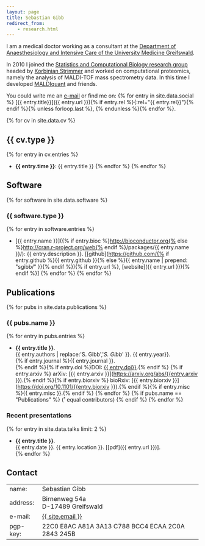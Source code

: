 ```yaml
---
layout: page
title: Sebastian Gibb
redirect_from:
    - research.html
---
```


I am a medical doctor working as a consultant at the [Department of Anaesthesiology and Intensive Care of the University Medicine Greifswald](http://www2.medizin.uni-greifswald.de/intensiv/).

In 2010 I joined the [Statistics and Computational Biology research group](http://strimmerlab.org)
headed by [Korbinian Strimmer](http://strimmerlab.org/korbinian.html) and worked on computational proteomics,
namely the analysis of MALDI-TOF mass spectrometry data. In this time I developed [MALDIquant](http://strimmerlab.org/software/maldiquant/) and friends.

You could write me an <a href="mailto:{{ site.email }}">e-mail</a> or find me on:
{% for entry in site.data.social %} [{{ entry.title}}]({{ entry.url }}){% if entry.rel %}{:rel="{{ entry.rel}}"}{% endif %}{% unless forloop.last %}, {% endunless %}{% endfor %}.

<div class="clear"> </div>

{% for cv in site.data.cv %}
## {{ cv.type }}
{% for entry in cv.entries %}
- **{{ entry.time }}**: {{ entry.title }}
{% endfor %}
{% endfor %}

## Software
{% for software in site.data.software %}
### {{ software.type }}
{% for entry in software.entries %}
- [{{ entry.name }}]({% if entry.bioc %}http://bioconductor.org{% else %}http://cran.r-project.org/web{% endif %}/packages/{{ entry.name }}/):
  {{ entry.description }}.
  [[github](https://github.com/{% if entry.github %}{{ entry.github }}{% else %}{{ entry.name | prepend: "sgibb/" }}{% endif %}){% if entry.url %}, [website]({{ entry.url }}){% endif %}]
{% endfor %}
{% endfor %}

## Publications
{% for pubs in site.data.publications %}
### {{ pubs.name }}
{% for entry in pubs.entries %}
- **{{ entry.title }}**.<br />
  {{ entry.authors | replace:'S. Gibb','*S. Gibb*' }}. {{ entry.year}}.<br />
  {% if entry.journal %}{{ entry.journal }}.<br />{% endif %}{% if entry.doi %}DOI: [{{ entry.doi}}](https://doi.org/{{entry.doi}}).{% endif %} {% if entry.arxiv %} arXiv: [{{ entry.arxiv }}](https://arxiv.org/abs/{{entry.arxiv }}).{% endif %}{% if entry.biorxiv %} bioRxiv: [{{ entry.biorxiv }}](https://doi.org/10.1101/{{entry.biorxiv }}).{% endif %}{% if entry.misc %}{{ entry.misc }}.{% endif %}
{% endfor %}
{% if pubs.name == "Publications" %}
(&sup1; equal contributors)
{% endif %}
{% endfor %}


### Recent presentations
{% for entry in site.data.talks limit: 2 %}
- **{{ entry.title }}**.<br />
  {{ entry.date }}. {{ entry.location }}. [[pdf]({{ entry.url }})].<br />
{% endfor %}

## Contact

<address>
<table><tbody>
    <tr>
        <td class="col1">name:</td>
        <td class="col2">Sebastian Gibb</td>
    </tr>
    <tr>
        <td class="col1">address:</td>
        <td class="col2">Birnenweg 54a<br>D-17489 Greifswald</td>
    </tr>
    <tr>
        <td class="col1">e-mail:</td>
        <td class="col2"><a href="mailto:{{ site.email}}">{{ site.email }}</a></td>
    </tr>
    <tr>
        <td class="col1">pgp-key:</td>
        <td class="col2">22C0 E8AC A81A 3A13 C788 BCC4 ECAA 2C0A 2843 245B</td>
    </tr>
</tbody></table>
</address>


